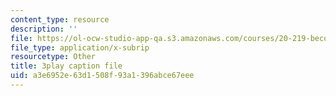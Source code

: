 ```yaml
---
content_type: resource
description: ''
file: https://ol-ocw-studio-app-qa.s3.amazonaws.com/courses/20-219-becoming-the-next-bill-nye-writing-and-hosting-the-educational-show-january-iap-2015/a3e6952e63d1508f93a1396abce67eee_qkkI9Z9tKvo.vtt
file_type: application/x-subrip
resourcetype: Other
title: 3play caption file
uid: a3e6952e-63d1-508f-93a1-396abce67eee
---
```

